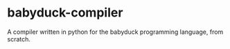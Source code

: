 # babyduck-compiler
A compiler written in python for the babyduck programming language, from scratch.
